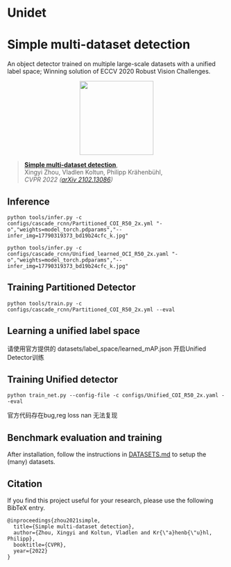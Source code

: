 # Unidet

# Simple multi-dataset detection
An object detector trained on multiple large-scale datasets with a unified label space; Winning solution of ECCV 2020 Robust Vision Challenges.

<p align="center"> <img src='docs/unidet_teaser.jpg' align="center" height="170px"> </p>

> [**Simple multi-dataset detection**](http://arxiv.org/abs/2102.13086),            
> Xingyi Zhou, Vladlen Koltun, Philipp Kr&auml;henb&uuml;hl,        
> *CVPR 2022 ([arXiv 2102.13086](http://arxiv.org/abs/2102.13086))*         

## Inference
~~~
python tools/infer.py -c configs/cascade_rcnn/Partitioned_COI_R50_2x.yml "-o","weights=model_torch.pdparams","--infer_img=17790319373_bd19b24cfc_k.jpg"
~~~

~~~
python tools/infer.py -c configs/cascade_rcnn/Unified_learned_OCI_R50_2x.yaml "-o","weights=model_torch.pdparams","--infer_img=17790319373_bd19b24cfc_k.jpg"
~~~

## Training Partitioned Detector
~~~
python tools/train.py -c configs/cascade_rcnn/Partitioned_COI_R50_2x.yml --eval
~~~
## Learning a unified label space

请使用官方提供的 datasets/label_space/learned_mAP.json 开启Unified Detector训练
## Training Unified detector

~~~
python train_net.py --config-file -c configs/Unified_COI_R50_2x.yaml --eval
~~~
官方代码存在bug,reg loss nan 无法复现

## Benchmark evaluation and training

After installation, follow the instructions in [DATASETS.md](DATASETS.md) to setup the (many) datasets.


## Citation

If you find this project useful for your research, please use the following BibTeX entry.

    @inproceedings{zhou2021simple,
      title={Simple multi-dataset detection},
      author={Zhou, Xingyi and Koltun, Vladlen and Kr{\"a}henb{\"u}hl, Philipp},
      booktitle={CVPR},
      year={2022}
    }